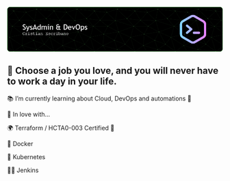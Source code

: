 ![Header](./header-image.png)
## 🖖 Choose a job you love, and you will never have to work a day in your life.

📚 I’m currently learning about Cloud, DevOps and automations 🔭

💚 In love with...

🌍 Terraform / HCTA0-003 Certified 🏅

🐳 Docker

🚢 Kubernetes

🕵️‍♂️ Jenkins

<!--
**ced-labs/ced-labs** is a ✨ _special_ ✨ repository because its `README.md` (this file) appears on your GitHub profile.

Here are some ideas to get you started:

Link para los botones/shield
https://github.com/Ileriayo/markdown-badges?tab=readme-ov-file#markdown-badges

**Negrita**
*Itálica*

`Para pequeños bloques de código de un párrafo´

# Es H1
###### Es H6

Para añadir una cita
> Esta es la cita1
> Esta es la cita2

Lista
Numerada
1. X
2. Y

Sin numerar
- X
- Y

Mixed
1. X
  - X1
  - X2
2. Y

Insertar imagen
![Img name](url_de_la_imagen)

Imagen con link
[![Img name](url_de_la_imagen)](url.link)

Para agregar una línea separadora añade tres guiones medios ---


-->
